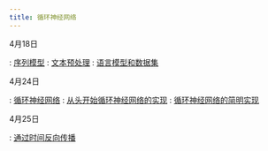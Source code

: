 ```yaml
---
title: 循环神经网络
---
```


4月18日

: [序列模型](http://preview.d2l.ai/d2l-zh/v2/chapter_recurrent-neural-networks/sequence.html)
: [文本预处理](http://preview.d2l.ai/d2l-zh/v2/chapter_recurrent-neural-networks/text-preprocessing.html)
: [语言模型和数据集](http://preview.d2l.ai/d2l-zh/v2/chapter_recurrent-neural-networks/language-models-and-dataset.html)

4月24日

: [循环神经网络](http://preview.d2l.ai/d2l-zh/v2/chapter_recurrent-neural-networks/rnn.html)
: [从头开始循环神经网络的实现](http://preview.d2l.ai/d2l-zh/v2/chapter_recurrent-neural-networks/rnn-scratch.html)
: [循环神经网络的简明实现](http://preview.d2l.ai/d2l-zh/v2/chapter_recurrent-neural-networks/rnn-concise.html)

4月25日

: [通过时间反向传播](http://preview.d2l.ai/d2l-zh/v2/chapter_recurrent-neural-networks/bptt.html)